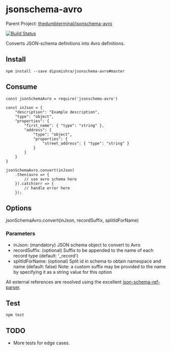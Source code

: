 # jsonschema-avro

Parent Project: 
[thedumbterminal/jsonschema-avro](https://github.com/thedumbterminal/jsonschema-avro)

[![Build Status](https://travis-ci.org/dipsmishra/jsonschema-avro.svg?branch=master)](https://travis-ci.org/dipsmishra/jsonschema-avro)

Converts JSON-schema definitions into Avro definitions.

## Install

    npm install --save dipsmishra/jsonschema-avro#master

## Consume

    const jsonSchemaAvro = require('jsonschema-avro')
    
    const inJson = {
    	"description": "Example description",
    	"type": "object",
    	"properties": {
    		"first_name": { "type": "string" },
    		"address": {
    			"type": "object",
    			"properties": {
    				"street_address": { "type": "string" }
    			}
    		}
    	}
    }
    
    jsonSchemaAvro.convert(inJson)
        .then(avro => {
            // use avro schema here
        }).catch(err => {
            // handle error here
        });

## Options
  jsonSchemaAvro.convert(inJson, recordSuffix, splitIdForName)

### Parameters
  - inJson: (mandatory) JSON schema object to convert to Avro
  - recordSuffix: (optional) Suffix to be appended to the name of each record type (default: '_record')
  - splitIdForName: (optional) Split id in schema to obtain namespace and name (default: false)
      Note: a custom suffix may be provided to the name by specifying it as a string value for this option

All external references are resolved using the excellent [json-schema-ref-parser](https://www.npmjs.com/package/json-schema-ref-parser).

## Test

    npm test

## TODO

* More tests for edge cases.
